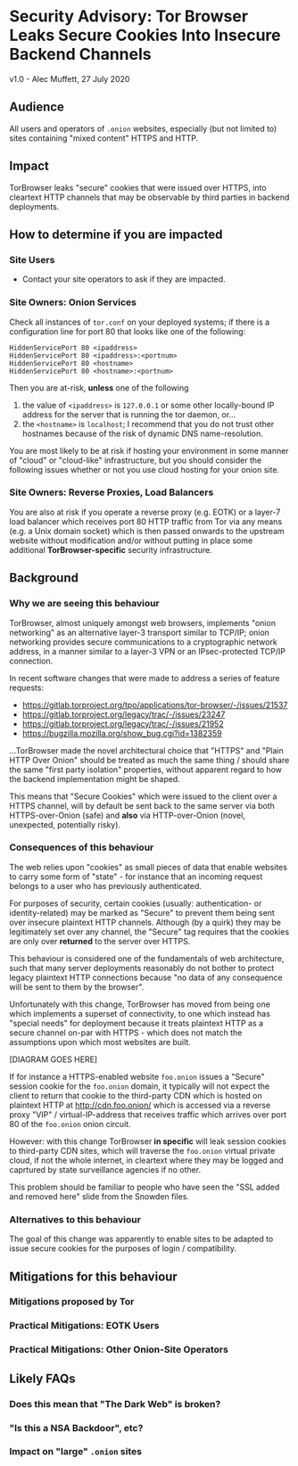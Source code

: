# Security Advisory: Tor Browser Leaks Secure Cookies Into Insecure Backend Channels

v1.0 - Alec Muffett, 27 July 2020

## Audience

All users and operators of `.onion` websites, especially (but not
limited to) sites containing "mixed content" HTTPS and HTTP.

## Impact

TorBrowser leaks "secure" cookies that were issued over HTTPS, into
cleartext HTTP channels that may be observable by third parties in
backend deployments.

## How to determine if you are impacted

### Site Users

* Contact your site operators to ask if they are impacted.

### Site Owners: Onion Services

Check all instances of `tor.conf` on your deployed systems; if there
is a configuration line for port 80 that looks like one of the
following:

```
HiddenServicePort 80 <ipaddress>
HiddenServicePort 80 <ipaddress>:<portnum>
HiddenServicePort 80 <hostname>
HiddenServicePort 80 <hostname>:<portnum>
```

Then you are at-risk, **unless** one of the following

1. the value of `<ipaddress>` is `127.0.0.1` or some other
   locally-bound IP address for the server that is running the tor
   daemon, or...
2. the `<hostname>` is `localhost`; I recommend that you do not trust
   other hostnames because of the risk of dynamic DNS name-resolution.

You are most likely to be at risk if hosting your environment in some
manner of "cloud" or "cloud-like" infrastructure, but you should
consider the following issues whether or not you use cloud hosting for
your onion site.

### Site Owners: Reverse Proxies, Load Balancers

You are also at risk if you operate a reverse proxy (e.g. EOTK) or a
layer-7 load balancer which receives port 80 HTTP traffic from Tor via
any means (e.g. a Unix domain socket) which is then passed onwards to
the upstream website without modification and/or without putting in
place some additional **TorBrowser-specific** security infrastructure.

## Background

### Why we are seeing this behaviour

TorBrowser, almost uniquely amongst web browsers, implements "onion
networking" as an alternative layer-3 transport similar to TCP/IP;
onion networking provides secure communications to a cryptographic
network address, in a manner similar to a layer-3 VPN or an
IPsec-protected TCP/IP connection.

In recent software changes that were made to address a series of
feature requests:

* https://gitlab.torproject.org/tpo/applications/tor-browser/-/issues/21537
* https://gitlab.torproject.org/legacy/trac/-/issues/23247
* https://gitlab.torproject.org/legacy/trac/-/issues/21952
* https://bugzilla.mozilla.org/show_bug.cgi?id=1382359

...TorBrowser made the novel architectural choice that "HTTPS" and
"Plain HTTP Over Onion" should be treated as much the same thing /
should share the same "first party isolation" properties, without
apparent regard to how the backend implementation might be shaped.

This means that "Secure Cookies" which were issued to the client over
a HTTPS channel, will by default be sent back to the same server via
both HTTPS-over-Onion (safe) and **also** via HTTP-over-Onion (novel,
unexpected, potentially risky).

### Consequences of this behaviour

The web relies upon "cookies" as small pieces of data that enable
websites to carry some form of "state" - for instance that an incoming
request belongs to a user who has previously authenticated.

For purposes of security, certain cookies (usually: authentication- or
identity-related) may be marked as "Secure" to prevent them being sent
over insecure plaintext HTTP channels.  Although (by a quirk) they may
be legitimately set over any channel, the "Secure" tag requires that
the cookies are only over **returned** to the server over HTTPS.

This behaviour is considered one of the fundamentals of web
architecture, such that many server deployments reasonably do not
bother to protect legacy plaintext HTTP connections because "no data
of any consequence will be sent to them by the browser".

Unfortunately with this change, TorBrowser has moved from being one
which implements a superset of connectivity, to one which instead has
"special needs" for deployment because it treats plaintext HTTP as a
secure channel on-par with HTTPS - which does not match the
assumptions upon which most websites are built.

[DIAGRAM GOES HERE]

If for instance a HTTPS-enabled website `foo.onion` issues a "Secure"
session cookie for the `foo.onion` domain, it typically will not
expect the client to return that cookie to the third-party CDN which
is hosted on plaintext HTTP at http://cdn.foo.onion/ which is accessed
via a reverse proxy "VIP" / virtual-IP-address that receives traffic
which arrives over port 80 of the `foo.onion` onion circuit.

However: with this change TorBrowser **in specific** will leak session
cookies to third-party CDN sites, which will traverse the `foo.onion`
virtual private cloud, if not the whole internet, in cleartext where
they may be logged and caprtured by state surveillance agencies if no
other.

This problem should be familiar to people who have seen the "SSL added
and removed here" slide from the Snowden files.


### Alternatives to this behaviour

The goal of this change was apparently to enable sites to be adapted
to issue secure cookies for the purposes of login / compatibility.


## Mitigations for this behaviour

### Mitigations proposed by Tor

### Practical Mitigations: EOTK Users

### Practical Mitigations: Other Onion-Site Operators

## Likely FAQs

### Does this mean that "The Dark Web" is broken?

### "Is this a NSA Backdoor", etc?

### Impact on "large" `.onion` sites
